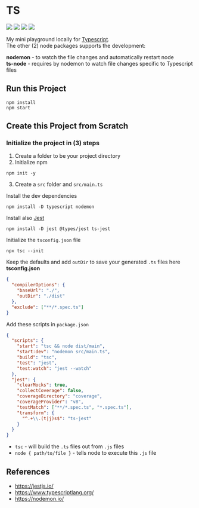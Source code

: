 # TS

<p>
    <img src="https://img.shields.io/badge/typescript-4.5.4-blue"/>
    <img src="https://img.shields.io/badge/nodemon-2.0.15-green"/>
    <img src="https://img.shields.io/badge/ts--node-10.4.0-red"/>
    <img src="https://img.shields.io/badge/jest-27.0.6-red"/>
</p>

My mini playground locally for [Typescript](https://www.typescriptlang.org/).<br>
The other (2) node packages supports the development:<br>

**nodemon** - to watch the file changes and automatically restart node<br>
**ts-node** - requires by nodemon to watch file changes specific to Typescript files

## Run this Project

```
npm install
npm start
```

## Create this Project from Scratch

### Initialize the project in (3) steps

1. Create a folder to be your project directory
2. Initialize npm

```
npm init -y
```

3. Create a `src` folder and `src/main.ts`<br>

Install the dev dependencies

```
npm install -D typescript nodemon
```

Install also [Jest](https://jestjs.io/)

```
npm install -D jest @types/jest ts-jest
```

Initialize the `tsconfig.json` file

```
npx tsc --init
```

Keep the defaults and add `outDir` to save your generated `.ts` files here
**tsconfig.json**

```json
{
  "compilerOptions": {
    "baseUrl": "./",
    "outDir": "./dist"
  },
  "exclude": ["**/*.spec.ts"]
}
```

Add these scripts in `package.json`

```json
{
  "scripts": {
    "start": "tsc && node dist/main",
    "start:dev": "nodemon src/main.ts",
    "build": "tsc",
    "test": "jest",
    "test:watch": "jest --watch"
  },
  "jest": {
    "clearMocks": true,
    "collectCoverage": false,
    "coverageDirectory": "coverage",
    "coverageProvider": "v8",
    "testMatch": ["**/*.spec.ts", "*.spec.ts"],
    "transform": {
      "^.+\\.(t|j)s$": "ts-jest"
    }
  }
}
```

- `tsc` - will build the `.ts` files out from `.js` files<br>
- `node { path/to/file }` - tells node to execute this `.js` file<br>

## References

- https://jestjs.io/
- https://www.typescriptlang.org/
- https://nodemon.io/
